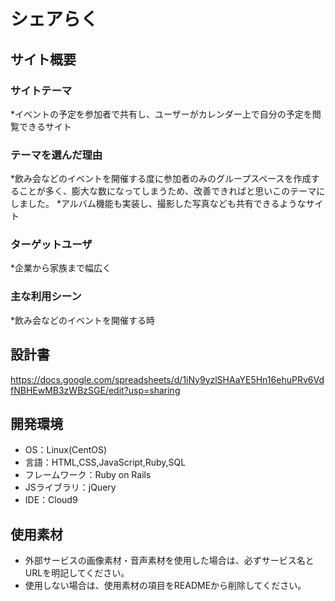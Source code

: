 # シェアらく

## サイト概要
### サイトテーマ
*イベントの予定を参加者で共有し、ユーザーがカレンダー上で自分の予定を閲覧できるサイト

### テーマを選んだ理由
*飲み会などのイベントを開催する度に参加者のみのグループスペースを作成することが多く、膨大な数になってしまうため、改善できればと思いこのテーマにしました。
*アルバム機能も実装し、撮影した写真なども共有できるようなサイト

### ターゲットユーザ
*企業から家族まで幅広く

### 主な利用シーン
*飲み会などのイベントを開催する時

## 設計書
https://docs.google.com/spreadsheets/d/1iNy9yzlSHAaYE5Hn16ehuPRv6VdfNBHEwMB3zWBzSGE/edit?usp=sharing

## 開発環境
- OS：Linux(CentOS)
- 言語：HTML,CSS,JavaScript,Ruby,SQL
- フレームワーク：Ruby on Rails
- JSライブラリ：jQuery
- IDE：Cloud9

## 使用素材
- 外部サービスの画像素材・音声素材を使用した場合は、必ずサービス名とURLを明記してください。
- 使用しない場合は、使用素材の項目をREADMEから削除してください。